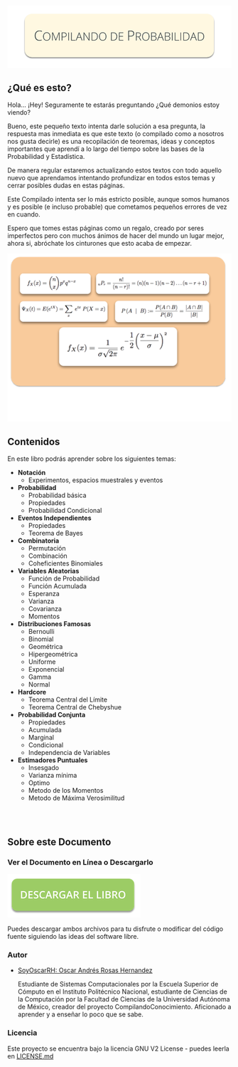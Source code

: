 ![](Graphics/Cover.png)

## ¿Qué es esto?

Hola... ¡Hey! Seguramente te estarás preguntando ¿Qué demonios estoy viendo?

Bueno, este pequeño texto intenta darle solución a esa pregunta, la respuesta mas inmediata es que este texto 
(o compilado como a nosotros nos gusta decirle) es una recopilación de teoremas, ideas y conceptos importantes que
aprendí a lo largo del tiempo sobre las bases de la Probabilidad y Estadística.

De manera regular estaremos actualizando estos textos con todo aquello nuevo que aprendamos intentando profundizar
en todos estos temas y cerrar posibles dudas en estas páginas.

Este Compilado intenta ser lo más estricto posible, aunque somos humanos y es posible (e incluso probable)
que cometamos pequeños errores de vez en cuando.

Espero que tomes estas páginas como un regalo, creado por seres imperfectos pero con muchos ánimos de hacer
del mundo un lugar mejor, ahora si, abróchate los cinturones que esto acaba de empezar.

[![DownloadButton](Graphics/BookShow.png)](https://compilandoconocimiento.github.io/LibroProbabilidad/LibroProbabilidadYEstadistica.pdf)

## Contenidos

En este libro podrás aprender sobre los siguientes temas:


- **Notación**
	- Experimentos, espacios muestrales y eventos
- **Probabilidad**
	- Probabilidad básica
	- Propiedades
	- Probabilidad Condicional
- **Eventos Independientes**
	- Propiedades
	- Teorema de Bayes
- **Combinatoria**
	- Permutación
	- Combinación
	- Coheficientes Binomiales
- **Variables Aleatorias**
	- Función de Probabilidad
	- Función Acumulada
	- Esperanza
	- Varianza
	- Covarianza
	- Momentos
- **Distribuciones Famosas**
	- Bernoulli
	- Binomial
	- Geométrica
	- Hipergeométrica
	- Uniforme
	- Exponencial
	- Gamma
	- Normal
- **Hardcore**
	- Teorema Central del Límite
	- Teorema Central de Chebyshue
- **Probabilidad Conjunta**
	- Propiedades
	- Acumulada
	- Marginal
	- Condicional
	- Independencia de Variables
- **Estimadores Puntuales**
	- Insesgado
	- Varianza mínima
	- Optimo
	- Metodo de los Momentos
	- Metodo de Máxima Verosimilitud


<br><br>

## Sobre este Documento

### Ver el Documento en Línea o Descargarlo

[![DownloadButton](Graphics/DownloadButton.png)](https://compilandoconocimiento.github.io/LibroProbabilidad/LibroProbabilidadYEstadistica.pdf)

Puedes descargar ambos archivos para tu disfrute o modificar del código fuente siguiendo las ideas del software libre.


### Autor

* [SoyOscarRH:  Oscar Andrés Rosas Hernandez](https://SoyOscarRH.github.io) 
 
	Estudiante de Sistemas Computacionales por la Escuela Superior de Cómputo en el Instituto Politécnico Nacional,
	estudiante de Ciencias de la Computación por la Facultad de Ciencias de la Universidad Autónoma de México, creador
	del proyecto CompilandoConocimiento.
	Aficionado a aprender y a enseñar lo poco que se sabe.

### Licencia

Este proyecto se encuentra bajo la licencia  GNU V2 License - puedes leerla en [LICENSE.md](LICENSE.md)

<br><br>
